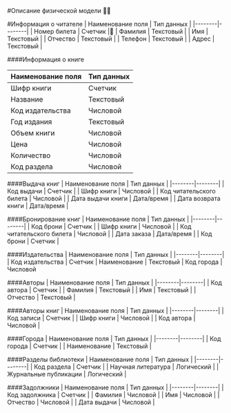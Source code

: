 
#Описание физической модели 📖📕

#Информация о читателе
| Наименование поля | 	Тип данных |
|--------|--------|
|	Номер билета	|	Счетчик	|📖
|	Фамилия	|	Текстовый	|
|	Имя	|	Текстовый	|
|	Отчество	|	Текстовый	|
|	Телефон	|	Текстовый	|
|	Адрес	|	Текстовый	|

####Информация о книге

| Наименование поля | 	Тип данных |
|--------|--------|
|	Шифр книги	|	Счетчик	|
|	Название	|	Текстовый	|
|	Код издательства	|	Числовой	|
|	Год издания	|	Текстовый	|
|	Объем книги	|	Числовой	|
|	Цена	|	Числовой	|
|	Количество	|	Числовой	|
|	Код раздела	|	Числовой	|


####Выдача книг
| Наименование поля | 	Тип данных |
|--------|--------|
|	Код выдачи	|	Счетчик	|
|	Шифр книги	|	Числовой	|
|	Код читательского билета	|	Числовой	|
|	Дата выдачи книги	|	Дата/время	|
|	Дата возврата книги	|	Дата/время	|

####Бронирование книг
| Наименование поля | 	Тип данных |
|--------|--------|
|	Код брони	|	Счетчик	|
|	Шифр книги	|	Числовой	|
|	Код читательского билета	|	Числовой	|
|	Дата заказа	|	Дата/время	|
|	Код брони	|	Счетчик	|

####Издательства
| Наименование поля | 	Тип данных |
|--------|--------|
|	Код издательства	|	Счетчик
|	Наименование	|	Текстовый
|	Код города	|	Числовой


####Авторы
| Наименование поля | 	Тип данных |
|--------|--------|
|	Код автора	|	Счетчик	|
|	Фамилия	|	Текстовый	|
|	Имя	|	Текстовый	|
|	Отчество	|	Текстовый	|


####Авторы книг
| Наименование поля | 	Тип данных |
|--------|--------|
|	Код записи	|	Счетчик	|
|	Шифр книги	|	Числовой	|
|	Код автора	|	Числовой	|


####Города
| Наименование поля | 	Тип данных |
|--------|--------|
|	Код города	|	Счетчик	|
|	Наименование	|	Текстовый	|


####Разделы библиотеки
| Наименование поля | 	Тип данных |
|--------|--------|
|	Код раздела	|	Счетчик	|
|	Научная литература	|	Логический	|
|	Журнальные публикации	|	Логический	|

####Задолжники
| Наименование поля | 	Тип данных |
|--------|--------|
|	Код задолжника	|	Счетчик	|
|	Фамилия	|	Числовой	|
|	Имя	|	Числовой	|
|	Отчество	|	Числовой	|
|	Дата выдачи	|	Числовой	|